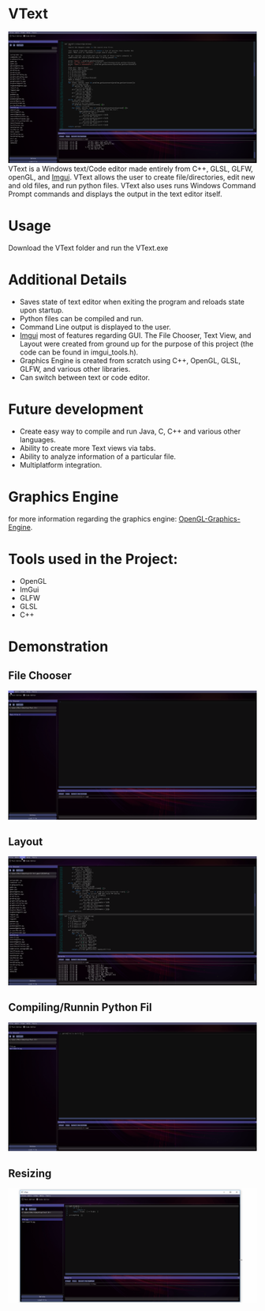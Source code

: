 # VText
![Main Image](git_resources/vtext_dem_0.png)
VText is a Windows text/Code editor made entirely from C++, GLSL, GLFW, openGL, and [Imgui](https://github.com/ocornut/imgui). VText allows the user to create file/directories, edit new and old files, and run python files. VText also uses runs Windows Command Prompt commands and displays the output in the text editor itself.

# Usage
Download the VText folder and run the VText.exe

# Additional Details
* Saves state of text editor when exiting the program and reloads state upon startup. 
* Python files can be compiled and run.
* Command Line output is displayed to the user.
* [Imgui](https://github.com/ocornut/imgui) most of features regarding GUI. The File Chooser, Text View, and Layout were created from ground up for the purpose of this project (the code can be found in imgui_tools.h).
* Graphics Engine is created from scratch using C++, OpenGL, GLSL, GLFW, and various other libraries.
* Can switch between text or code editor.

# Future development
* Create easy way to compile and run Java, C, C++ and various other languages.
* Ability to create more Text views via tabs.
* Ability to analyze information of a particular file.
* Multiplatform integration.

# Graphics Engine
for more information regarding the graphics engine: [OpenGL-Graphics-Engine](https://github.com/vinaykomaravolu/OpenGL-Graphics-Engine).

# Tools used in the Project:
* OpenGL
* ImGui
* GLFW
* GLSL
* C++

# Demonstration

## File Chooser
![File Chooser Demo](git_resources/vtext_dem_fs.gif)

## Layout
![Layout Demo](git_resources/vtext_dem_widgets.gif)

## Compiling/Runnin Python Fil
![Pyhton demo](git_resources/vtext_dem_py.gif)

## Resizing
![Resizing Demo](git_resources/vtext_dem_size.gif)
